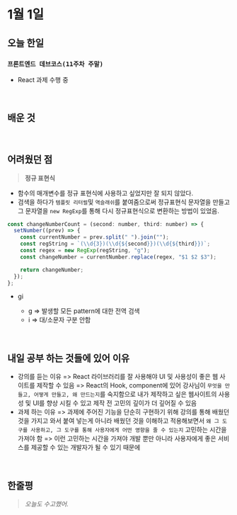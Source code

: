 # 1월 1일

## 오늘 한일

### `프론트엔드 데브코스(11주차 주말)`

- React 과제 수행 중

<br>

## 배운 것

<br>
    
## 어려웠던 점

> **정규 표현식**

- 함수의 매개변수를 정규 표현식에 사용하고 싶었지만 잘 되지 않았다.
- 검색을 하다가 `템플릿 리터럴`및 `역슬래쉬`를 붙여줌으로써 정규표현식 문자열을 만들고 그 문자열을 `new RegExp`를 통해 다시 정규표현식으로 변환하는 방법이 있었음.

```js
const changeNumberCount = (second: number, third: number) => {
  setNumber((prev) => {
    const currentNumber = prev.split(" ").join("");
    const regString = `(\\d{3})(\\d{${second}})(\\d{${third}})`;
    const regex = new RegExp(regString, "g");
    const changeNumber = currentNumber.replace(regex, "$1 $2 $3");

    return changeNumber;
  });
};
```

- gi

  - g => 발생할 모든 pattern에 대한 전역 검색
  - i => 대/소문자 구분 안함

<br>

## 내일 공부 하는 것들에 있어 이유

- 강의를 듣는 이유
  => React 라이브러리를 잘 사용해야 UI 및 사용성이 좋은 웹 사이트를 제작할 수 있음
  => React의 Hook, component에 있어 강사님이 `무엇을 만들고, 어떻게 만들고, 왜 만드는지`를 숙지함으로 내가 제작하고 싶은 웹사이트의 사용성 및 UI를 향상 시킬 수 있고 제작 전 고민의 깊이가 더 깊어질 수 있음
- 과제 하는 이유 => 과제에 주어진 기능을 단순히 구현하기 위해 강의를 통해 배웠던 것을 가지고 와서 붙여 넣는게 아니라 배웠던 것을 이해하고 적용해보면서 `왜 그 도구를 사용하고, 그 도구를 통해 사용자에게 어떤 영향을 줄 수 있는지` 고민하는 시간을 가져야 함 => 이런 고민하는 시간을 가져야 개발 뿐만 아니라 사용자에게 좋은 서비스를 제공할 수 있는 개발자가 될 수 있기 때문에

<br>

## 한줄평

> _오늘도 수고했어._
